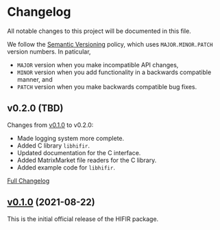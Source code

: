 # Changelog #

All notable changes to this project will be documented in this file.

We follow the [Semantic Versioning](https://semver.org/) policy, which uses `MAJOR.MINOR.PATCH` version numbers. In paticular,

- `MAJOR` version when you make incompatible API changes,
- `MINOR` version when you add functionality in a backwards compatible manner, and
- `PATCH` version when you make backwards compatible bug fixes.

## v0.2.0 (TBD) ##

Changes from [v0.1.0](https://github.com/hifirworks/hifir/releases/tag/v0.1.0) to v0.2.0:

- Made logging system more complete.
- Added C library `libhifir`.
- Updated documentation for the C interface.
- Added MatrixMarket file readers for the C library.
- Added example code for `libhifir`.

[Full Changelog](https://github.com/hifirworks/hifir/compare/v0.1.0...HEAD)

## [v0.1.0](https://github.com/hifirworks/hifir/releases/tag/v0.1.0) (2021-08-22) ##

This is the initial official release of the HIFIR package.
